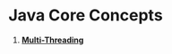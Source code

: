 # Java Core Concepts

1. [**Multi-Threading**](https://github.com/Piyushresonit/JavaCoreConcepts/blob/master/src/document/multithreading.md)